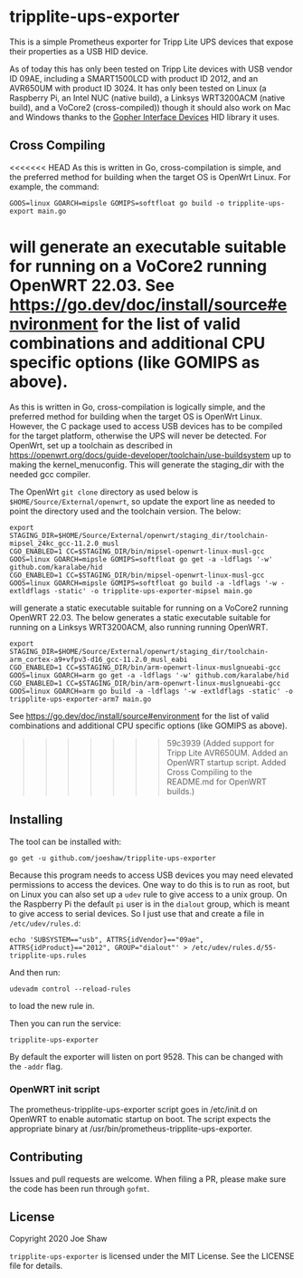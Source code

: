 # tripplite-ups-exporter

This is a simple Prometheus exporter for Tripp Lite UPS devices that expose their properties as a USB HID device.

As of today this has only been tested on Tripp Lite devices with USB vendor ID 09AE, including a SMART1500LCD with product ID 2012, and an AVR650UM with product ID 3024.  It has only been tested on Linux (a Raspberry Pi, an Intel NUC (native build), a Linksys WRT3200ACM (native build), and a VoCore2 (cross-compiled)) though it should also work on Mac and Windows thanks to the [Gopher Interface Devices](https://github.com/karalabe/hid) HID library it uses.

## Cross Compiling

<<<<<<< HEAD
As this is written in Go, cross-compilation is simple, and the preferred method for building when the target OS is OpenWrt Linux. For example, the command:

    GOOS=linux GOARCH=mipsle GOMIPS=softfloat go build -o tripplite-ups-export main.go

will generate an executable suitable for running on a VoCore2 running OpenWRT 22.03. See https://go.dev/doc/install/source#environment for the list of valid combinations and additional CPU specific options (like GOMIPS as above).
=======
As this is written in Go, cross-compilation is logically simple, and the preferred method for building when the target OS is OpenWrt Linux. However, the C package used to access USB devices has to be compiled for the target platform, otherwise the UPS will never be detected. For OpenWrt, set up a toolchain as described in https://openwrt.org/docs/guide-developer/toolchain/use-buildsystem up to making the kernel_menuconfig. This will generate the staging_dir with the needed gcc compiler.

The OpenWrt `git clone` directory as used below is `$HOME/Source/External/openwrt`, so update the export line as needed to point the directory used and the toolchain version. The below:

    export STAGING_DIR=$HOME/Source/External/openwrt/staging_dir/toolchain-mipsel_24kc_gcc-11.2.0_musl
    CGO_ENABLED=1 CC=$STAGING_DIR/bin/mipsel-openwrt-linux-musl-gcc GOOS=linux GOARCH=mipsle GOMIPS=softfloat go get -a -ldflags '-w' github.com/karalabe/hid
    CGO_ENABLED=1 CC=$STAGING_DIR/bin/mipsel-openwrt-linux-musl-gcc GOOS=linux GOARCH=mipsle GOMIPS=softfloat go build -a -ldflags '-w -extldflags -static' -o tripplite-ups-exporter-mipsel main.go

will generate a static executable suitable for running on a VoCore2 running OpenWRT 22.03. The below generates a static executable suitable for running on a Linksys WRT3200ACM, also running running OpenWRT.

    export STAGING_DIR=$HOME/Source/External/openwrt/staging_dir/toolchain-arm_cortex-a9+vfpv3-d16_gcc-11.2.0_musl_eabi
    CGO_ENABLED=1 CC=$STAGING_DIR/bin/arm-openwrt-linux-muslgnueabi-gcc GOOS=linux GOARCH=arm go get -a -ldflags '-w' github.com/karalabe/hid
    CGO_ENABLED=1 CC=$STAGING_DIR/bin/arm-openwrt-linux-muslgnueabi-gcc GOOS=linux GOARCH=arm go build -a -ldflags '-w -extldflags -static' -o tripplite-ups-exporter-arm7 main.go

See https://go.dev/doc/install/source#environment for the list of valid combinations and additional CPU specific options (like GOMIPS as above).
>>>>>>> 59c3939 (Added support for Tripp Lite AVR650UM. Added an OpenWRT startup script. Added Cross Compiling to the README.md for OpenWRT builds.)

## Installing

The tool can be installed with:

    go get -u github.com/joeshaw/tripplite-ups-exporter

Because this program needs to access USB devices you may need elevated permissions to access the devices.  One way to do this is to run as root, but on Linux you can also set up a `udev` rule to give access to a unix group.  On the Raspberry Pi the default `pi` user is in the `dialout` group, which is meant to give access to serial devices.  So I just use that and create a file in `/etc/udev/rules.d`:

    echo 'SUBSYSTEM=="usb", ATTRS{idVendor}=="09ae", ATTRS{idProduct}=="2012", GROUP="dialout"' > /etc/udev/rules.d/55-tripplite-ups.rules

And then run:

    udevadm control --reload-rules

to load the new rule in.

Then you can run the service:

    tripplite-ups-exporter

By default the exporter will listen on port 9528.  This can be changed with the `-addr` flag.

### OpenWRT init script

The prometheus-tripplite-ups-exporter script goes in /etc/init.d on OpenWRT to enable automatic startup on boot. The script expects the appropriate binary at /usr/bin/prometheus-tripplite-ups-exporter.

## Contributing

Issues and pull requests are welcome.  When filing a PR, please make sure the code has been run through `gofmt`.

## License

Copyright 2020 Joe Shaw

`tripplite-ups-exporter` is licensed under the MIT License.  See the LICENSE file for details.


